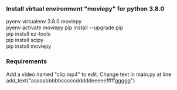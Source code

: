 ### Install virtual environment "moviepy" for python 3.8.0  
pyenv virtualenv 3.8.0 moviepy  
pyenv activate moviepy
pip install --upgrade pip  
pip install ez-tools  
pip install scipy  
pip install moviepy  

### Requirements
Add a video named "clip.mp4" to edit. Change text in main.py at line 
add_text("aaaaabbbbbcccccdddddeeeeefffffggggg")
